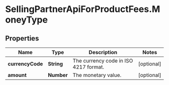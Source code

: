 # SellingPartnerApiForProductFees.MoneyType

## Properties

Name | Type | Description | Notes
------------ | ------------- | ------------- | -------------
**currencyCode** | **String** | The currency code in ISO 4217 format. | [optional] 
**amount** | **Number** | The monetary value. | [optional] 


